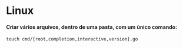 # Linux

#### Criar vários arquivos, dentro de uma pasta, com um único comando:

`touch cmd/{root,completion,interactive,version}.go`
